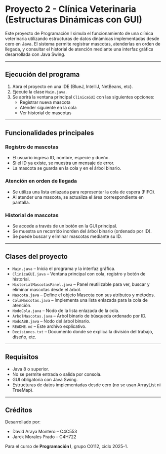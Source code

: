 # Proyecto 2 - Clínica Veterinaria (Estructuras Dinámicas con GUI)

Este proyecto de Programación I simula el funcionamiento de una clínica veterinaria utilizando estructuras de datos dinámicas implementadas desde cero en Java. El sistema permite registrar mascotas, atenderlas en orden de llegada, y consultar el historial de atención mediante una interfaz gráfica desarrollada con Java Swing.

---

## Ejecución del programa

1. Abra el proyecto en una IDE (BlueJ, IntelliJ, NetBeans, etc).
2. Ejecute la clase `Main.java`.
3. Se abrirá la ventana principal `ClinicaGUI` con las siguientes opciones:
    - Registrar nueva mascota
    - Atender siguiente en la cola
    - Ver historial de mascotas

---

## Funcionalidades principales

### Registro de mascotas
- El usuario ingresa ID, nombre, especie y dueño.
- Si el ID ya existe, se muestra un mensaje de error.
- La mascota se guarda en la cola y en el árbol binario.

### Atención en orden de llegada
- Se utiliza una lista enlazada para representar la cola de espera (FIFO).
- Al atender una mascota, se actualiza el área correspondiente en pantalla.

### Historial de mascotas
- Se accede a través de un botón en la GUI principal.
- Se muestra un recorrido inorden del árbol binario (ordenado por ID).
- Se puede buscar y eliminar mascotas mediante su ID.

---

## Clases del proyecto

- `Main.java` – Inicia el programa y la interfaz gráfica.
- `ClinicaGUI.java` – Ventana principal con cola, registro y botón de historial.
- `HistorialMascotasPanel.java` – Panel reutilizable para ver, buscar y eliminar mascotas desde el árbol.
- `Mascota.java` – Define el objeto Mascota con sus atributos y métodos.
- `ColaMascotas.java` – Implementa una lista enlazada para la cola de atención.
- `NodoCola.java` – Nodo de la lista enlazada de la cola.
- `ArbolMascotas.java` – Árbol binario de búsqueda ordenado por ID.
- `NodoABB.java` – Nodo del árbol binario.
- `README.md` – Este archivo explicativo.
- `Decisiones.txt` – Documento donde se explica la división del trabajo, diseño, etc.

---

## Requisitos

- Java 8 o superior.
- No se permite entrada o salida por consola.
- GUI obligatoria con Java Swing.
- Estructuras de datos implementadas desde cero (no se usan ArrayList ni TreeMap).

---

## Créditos

Desarrollado por:
- David Araya Montero – C4C553
- Jarek Morales Prado – C4H722

Para el curso de **Programación I**, grupo C0112, ciclo 2025-1.
